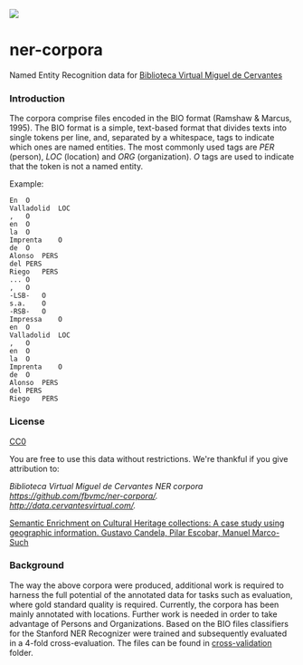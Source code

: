 <a href="http://data.cervantesvirtual.com/"><img src=http://data.cervantesvirtual.com/blog/wp-content/uploads/2017/05/fbvmc.png></a> 

# ner-corpora
Named Entity Recognition data for [Biblioteca Virtual Miguel de Cervantes](http://data.cervantesvirtual.com)

### Introduction
The corpora comprise files encoded in the BIO format (Ramshaw & Marcus, 1995). The BIO format is a simple, text-based format that divides texts into single tokens per line, and, separated by a whitespace, tags to indicate which ones are named entities. The most commonly used tags are *PER* (person), *LOC* (location) and *ORG* (organization). *O* tags are used to indicate that the token is not a named entity.

Example:
```
En	O
Valladolid	LOC
,	O
en	O
la	O
Imprenta	O
de	O
Alonso	PERS
del	PERS
Riego	PERS
...	O
,	O
-LSB-	O
s.a.	O
-RSB-	O
Impressa	O
en	O
Valladolid	LOC
,	O
en	O
la	O
Imprenta	O
de	O
Alonso	PERS
del	PERS
Riego	PERS
```

### License
[CC0](https://creativecommons.org/publicdomain/zero/1.0/)

You are free to use this data without restrictions. We're thankful if you give attribution to:

*Biblioteca Virtual Miguel de Cervantes NER corpora*   
*https://github.com/fbvmc/ner-corpora/.*  
*http://data.cervantesvirtual.com/.*

[Semantic Enrichment on Cultural Heritage collections: A case study using geographic information. Gustavo Candela, Pilar Escobar, Manuel Marco-Such](http://dl.acm.org/citation.cfm?doid=3078081.3078090)

### Background
The way the above corpora were produced, additional work is required to harness the full potential of the annotated data for tasks such as evaluation, where gold standard quality is required. Currently, the corpora has been mainly annotated with locations. Further work is needed in order to take advantage of Persons and Organizations.
Based on the BIO  files classifiers for the Stanford NER Recognizer were trained and subsequently evaluated in a 4-fold cross-evaluation. The files can be found in [cross-validation](cross-validation) folder.

